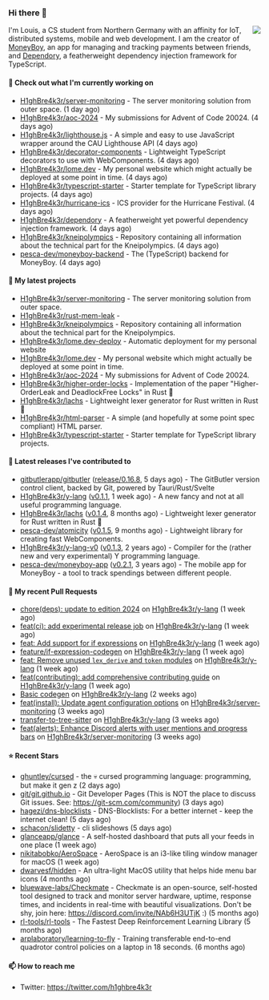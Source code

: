 ### Hi there 👋


<img align="right" src="https://github-readme-stats.vercel.app/api?username=h1ghbre4k3r">

I'm Louis, a CS student from Northern Germany with an affinity for IoT, distributed systems, mobile and web development. I am the creator of [MoneyBoy](https://github.com/pesca-dev/moneyboy-app), an app for managing and tracking payments between friends, and [Dependory](https://github.com/H1ghBre4k3r/dependory), a featherweight dependency injection framework for TypeScript.

#### 👷 Check out what I'm currently working on

- [H1ghBre4k3r/server-monitoring](https://github.com/H1ghBre4k3r/server-monitoring) - The server monitoring solution from outer space. (1 day ago)
- [H1ghBre4k3r/aoc-2024](https://github.com/H1ghBre4k3r/aoc-2024) - My submissions for Advent of Code 20024. (4 days ago)
- [H1ghBre4k3r/lighthouse.js](https://github.com/H1ghBre4k3r/lighthouse.js) - A simple and easy to use JavaScript wrapper around the CAU Lighthouse API (4 days ago)
- [H1ghBre4k3r/decorator-components](https://github.com/H1ghBre4k3r/decorator-components) - Lightweight TypeScript decorators to use with WebComponents. (4 days ago)
- [H1ghBre4k3r/lome.dev](https://github.com/H1ghBre4k3r/lome.dev) - My personal website which might actually be deployed at some point in time. (4 days ago)
- [H1ghBre4k3r/typescript-starter](https://github.com/H1ghBre4k3r/typescript-starter) - Starter template for TypeScript library projects. (4 days ago)
- [H1ghBre4k3r/hurricane-ics](https://github.com/H1ghBre4k3r/hurricane-ics) - ICS provider for the Hurricane Festival. (4 days ago)
- [H1ghBre4k3r/dependory](https://github.com/H1ghBre4k3r/dependory) - A featherweight yet powerful dependency injection framework. (4 days ago)
- [H1ghBre4k3r/kneipolympics](https://github.com/H1ghBre4k3r/kneipolympics) - Repository containing all information about the technical part for the Kneipolympics. (4 days ago)
- [pesca-dev/moneyboy-backend](https://github.com/pesca-dev/moneyboy-backend) - The (TypeScript) backend for MoneyBoy. (4 days ago)

#### 🌱 My latest projects

- [H1ghBre4k3r/server-monitoring](https://github.com/H1ghBre4k3r/server-monitoring) - The server monitoring solution from outer space.
- [H1ghBre4k3r/rust-mem-leak](https://github.com/H1ghBre4k3r/rust-mem-leak) - 
- [H1ghBre4k3r/kneipolympics](https://github.com/H1ghBre4k3r/kneipolympics) - Repository containing all information about the technical part for the Kneipolympics.
- [H1ghBre4k3r/lome.dev-deploy](https://github.com/H1ghBre4k3r/lome.dev-deploy) - Automatic deployment for my personal website
- [H1ghBre4k3r/lome.dev](https://github.com/H1ghBre4k3r/lome.dev) - My personal website which might actually be deployed at some point in time.
- [H1ghBre4k3r/aoc-2024](https://github.com/H1ghBre4k3r/aoc-2024) - My submissions for Advent of Code 20024.
- [H1ghBre4k3r/higher-order-locks](https://github.com/H1ghBre4k3r/higher-order-locks) - Implementation of the paper &#34;Higher-OrderLeak and DeadlockFree Locks&#34; in Rust 🦀
- [H1ghBre4k3r/lachs](https://github.com/H1ghBre4k3r/lachs) - Lightweight lexer generator for Rust written in Rust 🦀
- [H1ghBre4k3r/html-parser](https://github.com/H1ghBre4k3r/html-parser) - A simple (and hopefully at some point spec compliant) HTML parser.
- [H1ghBre4k3r/typescript-starter](https://github.com/H1ghBre4k3r/typescript-starter) - Starter template for TypeScript library projects.

#### 🔭 Latest releases I've contributed to

- [gitbutlerapp/gitbutler](https://github.com/gitbutlerapp/gitbutler) ([release/0.16.8](https://github.com/gitbutlerapp/gitbutler/releases/tag/release/0.16.8), 5 days ago) - The GitButler version control client, backed by Git, powered by Tauri/Rust/Svelte
- [H1ghBre4k3r/y-lang](https://github.com/H1ghBre4k3r/y-lang) ([v0.1.1](https://github.com/H1ghBre4k3r/y-lang/releases/tag/v0.1.1), 1 week ago) - A new fancy and not at all useful programming language.
- [H1ghBre4k3r/lachs](https://github.com/H1ghBre4k3r/lachs) ([v0.1.4](https://github.com/H1ghBre4k3r/lachs/releases/tag/v0.1.4), 8 months ago) - Lightweight lexer generator for Rust written in Rust 🦀
- [pesca-dev/atomicity](https://github.com/pesca-dev/atomicity) ([v0.1.5](https://github.com/pesca-dev/atomicity/releases/tag/v0.1.5), 9 months ago) - Lightweight library for creating fast WebComponents.
- [H1ghBre4k3r/y-lang-v0](https://github.com/H1ghBre4k3r/y-lang-v0) ([v0.1.3](https://github.com/H1ghBre4k3r/y-lang-v0/releases/tag/v0.1.3), 2 years ago) - Compiler for the (rather new and very experimental) Y programming language. 
- [pesca-dev/moneyboy-app](https://github.com/pesca-dev/moneyboy-app) ([v0.2.1](https://github.com/pesca-dev/moneyboy-app/releases/tag/v0.2.1), 3 years ago) - The mobile app for MoneyBoy - a tool to track spendings between different people.

#### 🔨 My recent Pull Requests

- [chore(deps): update to edition 2024](https://github.com/H1ghBre4k3r/y-lang/pull/239) on [H1ghBre4k3r/y-lang](https://github.com/H1ghBre4k3r/y-lang) (1 week ago)
- [feat(ci): add experimental release job](https://github.com/H1ghBre4k3r/y-lang/pull/236) on [H1ghBre4k3r/y-lang](https://github.com/H1ghBre4k3r/y-lang) (1 week ago)
- [feat: Add support for if expressions](https://github.com/H1ghBre4k3r/y-lang/pull/235) on [H1ghBre4k3r/y-lang](https://github.com/H1ghBre4k3r/y-lang) (1 week ago)
- [feature/if-expression-codegen](https://github.com/H1ghBre4k3r/y-lang/pull/234) on [H1ghBre4k3r/y-lang](https://github.com/H1ghBre4k3r/y-lang) (1 week ago)
- [feat: Remove unused `lex_derive` and `token` modules](https://github.com/H1ghBre4k3r/y-lang/pull/233) on [H1ghBre4k3r/y-lang](https://github.com/H1ghBre4k3r/y-lang) (1 week ago)
- [feat(contributing): add comprehensive contributing guide](https://github.com/H1ghBre4k3r/y-lang/pull/232) on [H1ghBre4k3r/y-lang](https://github.com/H1ghBre4k3r/y-lang) (1 week ago)
- [Basic codegen](https://github.com/H1ghBre4k3r/y-lang/pull/231) on [H1ghBre4k3r/y-lang](https://github.com/H1ghBre4k3r/y-lang) (2 weeks ago)
- [feat(install): Update agent configuration options](https://github.com/H1ghBre4k3r/server-monitoring/pull/23) on [H1ghBre4k3r/server-monitoring](https://github.com/H1ghBre4k3r/server-monitoring) (3 weeks ago)
- [transfer-to-tree-sitter](https://github.com/H1ghBre4k3r/y-lang/pull/227) on [H1ghBre4k3r/y-lang](https://github.com/H1ghBre4k3r/y-lang) (3 weeks ago)
- [feat(alerts): Enhance Discord alerts with user mentions and progress bars](https://github.com/H1ghBre4k3r/server-monitoring/pull/20) on [H1ghBre4k3r/server-monitoring](https://github.com/H1ghBre4k3r/server-monitoring) (3 weeks ago)

#### ⭐ Recent Stars

- [ghuntley/cursed](https://github.com/ghuntley/cursed) - the 💀 cursed programming language: programming, but make it gen z (2 days ago)
- [git/git.github.io](https://github.com/git/git.github.io) - Git Developer Pages (This is NOT the place to discuss Git issues. See: https://git-scm.com/community) (3 days ago)
- [hagezi/dns-blocklists](https://github.com/hagezi/dns-blocklists) - DNS-Blocklists: For a better internet - keep the internet clean! (5 days ago)
- [schacon/slidetty](https://github.com/schacon/slidetty) - cli slideshows (5 days ago)
- [glanceapp/glance](https://github.com/glanceapp/glance) - A self-hosted dashboard that puts all your feeds in one place (1 week ago)
- [nikitabobko/AeroSpace](https://github.com/nikitabobko/AeroSpace) - AeroSpace is an i3-like tiling window manager for macOS (1 week ago)
- [dwarvesf/hidden](https://github.com/dwarvesf/hidden) - An ultra-light MacOS utility that helps hide menu bar icons (4 months ago)
- [bluewave-labs/Checkmate](https://github.com/bluewave-labs/Checkmate) - Checkmate is an open-source, self-hosted tool designed to track and monitor server hardware, uptime, response times, and incidents in real-time with beautiful visualizations. Don&#39;t be shy, join here: https://discord.com/invite/NAb6H3UTjK :) (5 months ago)
- [rl-tools/rl-tools](https://github.com/rl-tools/rl-tools) - The Fastest Deep Reinforcement Learning Library (5 months ago)
- [arplaboratory/learning-to-fly](https://github.com/arplaboratory/learning-to-fly) - Training transferable end-to-end quadrotor control policies on a laptop in 18 seconds.  (6 months ago)

#### 📫 How to reach me

- Twitter: https://twitter.com/h1ghbre4k3r
